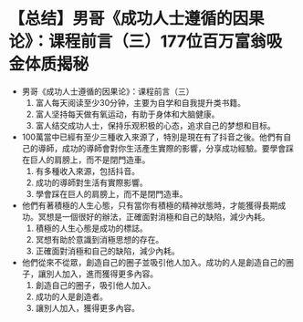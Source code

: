 # 【总结】男哥《成功人士遵循的因果论》：课程前言（三）177位百万富翁吸金体质揭秘

-   男哥《成功人士遵循的因果论》：课程前言（三）
    1.  富人每天阅读至少30分钟，主要为自学和自我提升类书籍。
    2.  富人坚持每天做有氧运动，有助于身体和大脑健康。
    3.  富人结交成功人士，保持乐观积极的心态，追求自己的梦想和目标。
-   100萬當中已經有至少三種收入來源了，特別是現在有了抖音之後。他們有自己的導師，成功的導師會對你生活產生實際的影響，分享成功經驗。要學會踩在巨人的肩膀上，而不是閉門造車。
    1.  有多種收入來源，包括抖音。
    2.  成功的導師對生活有實際影響。
    3.  學會踩在巨人的肩膀上，而不是閉門造車。
-   他們有著積極的人生心態，只有當你有積極的精神狀態時，才能獲得長期成功。冥想是一個很好的辦法，正確面對消極和自己的缺陷，減少內耗。
    1.  積極的人生心態是成功的標誌。
    2.  冥想有助於意識到消極思想的存在。
    3.  正確面對消極和自己的缺陷，減少內耗。
-   他們從來不從眾，創造自己的圈子並吸引他人加入。成功的人是創造自己的圈子，讓別人加入，進而獲得更多內容。
    1.  創造自己的圈子，吸引他人加入。
    2.  成功的人是創造者。
    3.  讓別人加入，獲得更多內容。